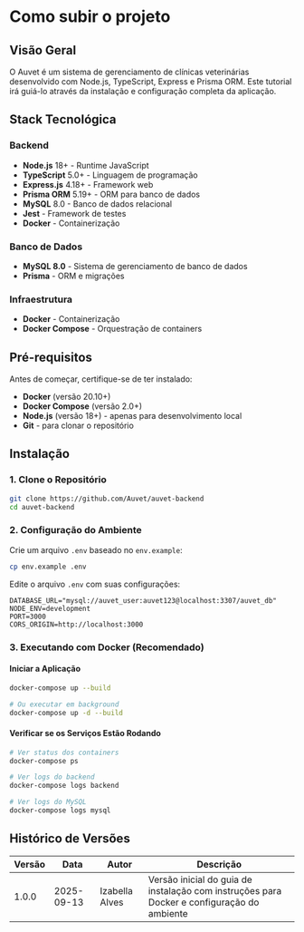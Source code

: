 # Como subir o projeto

## Visão Geral

O Auvet é um sistema de gerenciamento de clínicas veterinárias desenvolvido com Node.js, TypeScript, Express e Prisma ORM. Este tutorial irá guiá-lo através da instalação e configuração completa da aplicação.

## Stack Tecnológica

### Backend
- **Node.js** 18+ - Runtime JavaScript
- **TypeScript** 5.0+ - Linguagem de programação
- **Express.js** 4.18+ - Framework web
- **Prisma ORM** 5.19+ - ORM para banco de dados
- **MySQL** 8.0 - Banco de dados relacional
- **Jest** - Framework de testes
- **Docker** - Containerização

### Banco de Dados
- **MySQL 8.0** - Sistema de gerenciamento de banco de dados
- **Prisma** - ORM e migrações

### Infraestrutura
- **Docker** - Containerização
- **Docker Compose** - Orquestração de containers

## Pré-requisitos

Antes de começar, certifique-se de ter instalado:

- **Docker** (versão 20.10+)
- **Docker Compose** (versão 2.0+)
- **Node.js** (versão 18+) - apenas para desenvolvimento local
- **Git** - para clonar o repositório


##  Instalação

### 1. Clone o Repositório

```bash
git clone https://github.com/Auvet/auvet-backend
cd auvet-backend
```

### 2. Configuração do Ambiente

Crie um arquivo `.env` baseado no `env.example`:

```bash
cp env.example .env
```

Edite o arquivo `.env` com suas configurações:

```env
DATABASE_URL="mysql://auvet_user:auvet123@localhost:3307/auvet_db"
NODE_ENV=development
PORT=3000
CORS_ORIGIN=http://localhost:3000
```

### 3. Executando com Docker (Recomendado)

#### Iniciar a Aplicação

```bash
docker-compose up --build

# Ou executar em background
docker-compose up -d --build
```

#### Verificar se os Serviços Estão Rodando

```bash
# Ver status dos containers
docker-compose ps

# Ver logs do backend
docker-compose logs backend

# Ver logs do MySQL
docker-compose logs mysql
```

## Histórico de Versões

| Versão | Data | Autor | Descrição |
|--------|------|-------|-----------|
| 1.0.0 | 2025-09-13 | Izabella Alves | Versão inicial do guia de instalação com instruções para Docker e configuração do ambiente |

